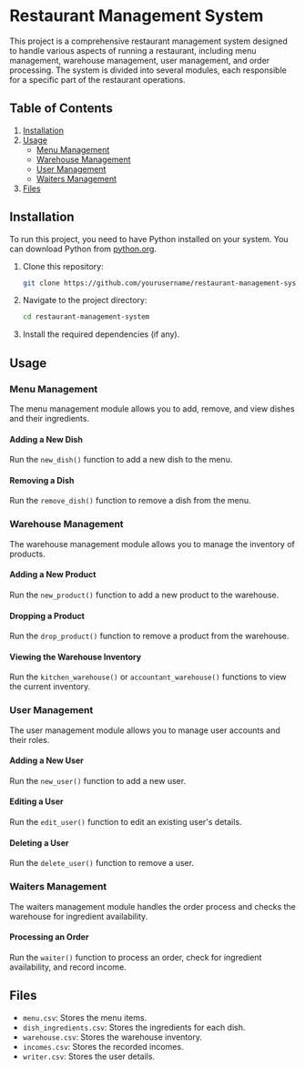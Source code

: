 # Restaurant Management System

This project is a comprehensive restaurant management system designed to handle various aspects of running a restaurant, including menu management, warehouse management, user management, and order processing. The system is divided into several modules, each responsible for a specific part of the restaurant operations.

## Table of Contents

1. [Installation](#installation)
2. [Usage](#usage)
   - [Menu Management](#menu-management)
   - [Warehouse Management](#warehouse-management)
   - [User Management](#user-management)
   - [Waiters Management](#waiters-management)
3. [Files](#files)

## Installation

To run this project, you need to have Python installed on your system. You can download Python from [python.org](https://www.python.org/).

1. Clone this repository:
    ```sh
    git clone https://github.com/yourusername/restaurant-management-system.git
    ```
2. Navigate to the project directory:
    ```sh
    cd restaurant-management-system
    ```
3. Install the required dependencies (if any).

## Usage

### Menu Management

The menu management module allows you to add, remove, and view dishes and their ingredients.

#### Adding a New Dish
Run the `new_dish()` function to add a new dish to the menu.

#### Removing a Dish
Run the `remove_dish()` function to remove a dish from the menu.

### Warehouse Management

The warehouse management module allows you to manage the inventory of products.

#### Adding a New Product
Run the `new_product()` function to add a new product to the warehouse.

#### Dropping a Product
Run the `drop_product()` function to remove a product from the warehouse.

#### Viewing the Warehouse Inventory
Run the `kitchen_warehouse()` or `accountant_warehouse()` functions to view the current inventory.

### User Management

The user management module allows you to manage user accounts and their roles.

#### Adding a New User
Run the `new_user()` function to add a new user.

#### Editing a User
Run the `edit_user()` function to edit an existing user's details.

#### Deleting a User
Run the `delete_user()` function to remove a user.

### Waiters Management

The waiters management module handles the order process and checks the warehouse for ingredient availability.

#### Processing an Order
Run the `waiter()` function to process an order, check for ingredient availability, and record income.

## Files

- `menu.csv`: Stores the menu items.
- `dish_ingredients.csv`: Stores the ingredients for each dish.
- `warehouse.csv`: Stores the warehouse inventory.
- `incomes.csv`: Stores the recorded incomes.
- `writer.csv`: Stores the user details.


